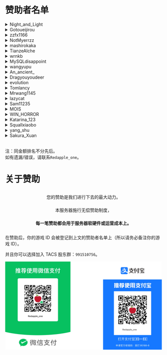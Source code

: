 # 赞助者名单

<details><summary>Night_and_Light</summary><ul>
<li>服务器早期所使用的 13600KF 的 VPS 云服务器</li>
<li>14900K 的 VPS 云服务器</li>
</ul></details>

<details><summary>Gotoueijirou</summary><ul>
<li>提供物理机机房</li>
<li>Sakura FRP 账号</li>
</ul></details>

<details><summary>zzfx1166</summary><ul>
<li>1000 元（支付宝）</li>
<li>NatGo 内网穿透服务</li>
</ul></details>

<details><summary>NotMyerrzz</summary><ul>
<li>155.4 元（微信）</li>
<li>一台阿里云服务器</li>
<li>一台雨云服务器</li>
<li>一台亚洲云服务器</li>
<li>OSS 备份存储桶</li>
<li>tac-server.top 域名（1 美元）</li>
<li>redapple-one.top 域名（1.88 美元）</li>
<li>服务器所有内网穿透服务器</li>
</ul></details>

<details><summary>mashirokaka</summary><ul>
<li>391.79 元（微信）</li>
</ul></details>

<details><summary>TianzeAlche</summary><ul>
<li>269 元（微信）</li>
</ul></details>

<details><summary>wrnkb</summary><ul>
<li>150 元（微信）</li>
</ul></details>

<details><summary>MySQLdisappoint</summary><ul>
<li>150 元（支付宝）</li>
</ul></details>

<details><summary>wangyupu</summary><ul>
<li>50 元（支付宝）</li>
<li>100 元（微信）</li>
</ul></details>

<details><summary>An_ancient_</summary><ul>
<li>126.08 元（微信）</li>
</ul></details>

<details><summary>Dragyouyoudeer</summary><ul>
<li>45 元（微信）</li>
</ul></details>

<details><summary>evolution</summary><ul>
<li>40 元（微信）</li>
</ul></details>

<details><summary>Tomlancy</summary><ul>
<li>30 元（支付宝）</li>
</ul></details>

<details><summary>Mrwang1145</summary><ul>
<li>25 元（微信）</li>
</ul></details>

<details><summary>lazycat</summary><ul>
<li>20 元（微信）</li>
</ul></details>

<details><summary>Sam11235</summary><ul>
<li>15 元（微信）</li>
</ul></details>

<details><summary>MOIS</summary><ul>
<li>15 元（爱发电）</li>
</ul></details>

<details><summary>WIN_HORROR</summary><ul>
<li>15 元（微信）</li>
</ul></details>

<details><summary>Katarina_123</summary><ul>
<li>15 元（微信）</li>
</ul></details>

<details><summary>Squallxiaobo</summary><ul>
<li>10 元（微信）</li>
</ul></details>

<details><summary>yang_shu</summary><ul>
<li>10 元（微信）</li>
</ul></details>

<details><summary>Sakura_Xuan</summary><ul>
<li>5 元（微信）</li>
</ul></details>

<br>

注：同金额排名不分先后。  
如有遗漏/错误，请联系`Redapple_one`。

# 关于赞助

<p align="center" style="line-height: 3;">您的赞助是我们进行下去的最大动力。<br>
本服务器施行无偿赞助制度，<br>
<b>每一笔赞助都会用于服务器软硬件或运营成本上。</b></p>

在赞助后，你的游戏 ID 会被登记到上文的赞助者名单上（所以请务必备注你的游戏 ID）。

并且你可以选择加入 TACS 股东群：`991510756`。

![Sponsor QR Code](./assets/Sponsorship.png)
